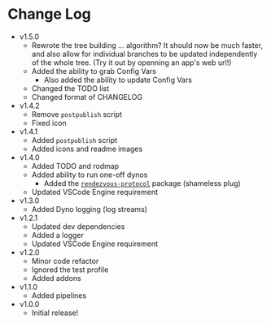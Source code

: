 # Change Log

- v1.5.0
  - Rewrote the tree building ... algorithm? It should now be much faster, and also allow for individual branches to be updated independently of the whole tree. (Try it out by openning an app's web url!)
  - Added the ability to grab Config Vars
    - Also added the ability to update Config Vars
  - Changed the TODO list
  - Changed format of CHANGELOG
- v1.4.2
  - Remove `postpublish` script
  - Fixed icon
- v1.4.1
  - Added `postpublish` script
  - Added icons and readme images
- v1.4.0
  - Added TODO and rodmap
  - Added ability to run one-off dynos
    - Added the [`rendezvous-protocol`](https://github.com/TheBrenny/rendezvous-protocol) package (shameless plug)
  - Updated VSCode Engine requirement
- v1.3.0
  - Added Dyno logging (log streams)
- v1.2.1
  - Updated dev dependencies
  - Added a logger
  - Updated VSCode Engine requirement
- v1.2.0
  - Minor code refactor
  - Ignored the test profile
  - Added addons
- v1.1.0
  - Added pipelines
- v1.0.0
  - Initial release!

